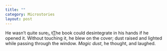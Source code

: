 ```yaml
---
title: ""
category: Microstories
layout: post
---
```


He wasn’t quite sure<del>,</del><ins title="edited on 2022/11/21">.</ins> <del>t</del><ins title="edited on 2022/11/21">T</ins>he book could desintegrate in his hands if he opened it. Without touching it, he blew on the cover; dust raised and lighted while passing through the window. *Magic dust*, he thought, and laughed.

